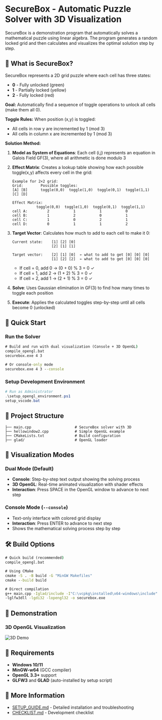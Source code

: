 # SecureBox - Automatic Puzzle Solver with 3D Visualization

SecureBox is a demonstration program that automatically solves a mathematical puzzle using linear algebra. The program generates a random locked grid and then calculates and visualizes the optimal solution step by step.

## 🧮 What is SecureBox?

SecureBox represents a 2D grid puzzle where each cell has three states:
- **0** - Fully unlocked (green)
- **1** - Partially locked (yellow) 
- **2** - Fully locked (red)

**Goal:** Automatically find a sequence of toggle operations to unlock all cells (make them all 0).

**Toggle Rules:** When position (x,y) is toggled:
- All cells in row y are incremented by 1 (mod 3)
- All cells in column x are incremented by 1 (mod 3)


**Solution Method:** 
1. **Model as System of Equations**: Each cell (i,j) represents an equation in Galois Field GF(3), where all arithmetic is done modulo 3

2. **Effect Matrix**: Creates a lookup table showing how each possible toggle(x,y) affects every cell in the grid:
   ```
   Example for 2×2 grid:
   Grid:        Possible toggles:
   [A] [B]      toggle(0,0)  toggle(1,0)  toggle(0,1)  toggle(1,1)
   [C] [D]      
   
   Effect Matrix:
              toggle(0,0)  toggle(1,0)  toggle(0,1)  toggle(1,1)
   cell A:         2           1           1           0
   cell B:         1           2           0           1  
   cell C:         1           0           2           1
   cell D:         0           1           1           2
   ```

3. **Target Vector**: Calculates how much to add to each cell to make it 0:
   ```
   Current state:    [1] [2] [0]
                     [2] [1] [1]
   
   Target vector:    [2] [1] [0]  ← what to add to get [0] [0] [0]
                     [1] [2] [2]  ← what to add to get [0] [0] [0]
   ```
   - If cell = 0, add 0 → (0 + 0) % 3 = 0 ✓
   - If cell = 1, add 2 → (1 + 2) % 3 = 0 ✓
   - If cell = 2, add 1 → (2 + 1) % 3 = 0 ✓

4. **Solve**: Uses Gaussian elimination in GF(3) to find how many times to toggle each position

5. **Execute**: Applies the calculated toggles step-by-step until all cells become 0 (unlocked)


## 🚀 Quick Start

### Run the Solver
```cmd
# Build and run with dual visualization (Console + 3D OpenGL)
compile_opengl.bat
securebox.exe 4 3

# Or console-only mode
securebox.exe 4 3 --console
```

### Setup Development Environment
```powershell
# Run as Administrator
.\setup_opengl_environment.ps1
setup_vscode.bat
```

## 📁 Project Structure

```
├── main.cpp                    # SecureBox solver with 3D 
├── hellowindow2.cpp            # Simple OpenGL example
├── CMakeLists.txt              # Build configuration
├── glad/                       # OpenGL loader
```

## 🎯 Visualization Modes

### Dual Mode (Default)
- **Console**: Step-by-step text output showing the solving process
- **3D OpenGL**: Real-time animated visualization with shader effects
- **Interaction**: Press SPACE in the OpenGL window to advance to next step

### Console Mode (`--console`)
- Text-only interface with colored grid display
- **Interaction**: Press ENTER to advance to next step
- Shows the mathematical solving process step by step

## 🛠 Build Options

```cmd
# Quick build (recommended)
compile_opengl.bat

# Using CMake
cmake -S . -B build -G "MinGW Makefiles"
cmake --build build

# Direct compilation
g++ main.cpp -Iglad/include -I"C:\vcpkg\installed\x64-windows\include" glad/src/gl.c -L"C:\vcpkg\installed\x64-windows\lib" 
-lglfw3dll -lgdi32 -lopengl32 -o securebox.exe 
```

## 🎨 Demonstration

### 3D OpenGL Visualization  
![3D Demo](media/OpenGL.gif)


## 🔧 Requirements

- **Windows 10/11**
- **MinGW-w64** (GCC compiler)
- **OpenGL 3.3+** support
- **GLFW3** and **GLAD** (auto-installed by setup script)

## 📖 More Information

- [SETUP_GUIDE.md](SETUP_GUIDE.md) - Detailed installation and troubleshooting
- [CHECKLIST.md](CHECKLIST.md) - Development checklist

